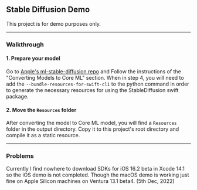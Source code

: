## Stable Diffusion Demo
This project is for demo purposes only.

---

### Walkthrough
#### 1. Prepare your model
Go to [Apple's ml-stable-diffusion repo](https://github.com/apple/ml-stable-diffusion#converting-models-to-coreml) and Follow the instructions of the "Converting Models to Core ML" section. When in step 4, you will need to add the `--bundle-resources-for-swift-cli` to the python command in order to generate the necessary resources for using the StableDiffusion swift package.

#### 2. Move the `Resources` folder
After converting the model to Core ML model, you will find a `Resources` folder in the output directory. Copy it to this project's root directory and compile it as a static resource.

---

### Problems
Currently I find nowhere to download SDKs for iOS 16.2 beta in Xcode 14.1 so the iOS demo is not completed. Though the macOS demo is working just fine on Apple Silicon machines on Ventura 13.1 beta4. (5th Dec, 2022)
